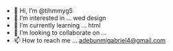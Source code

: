 - 👋 Hi, I’m @tihmmyg5
- 👀 I’m interested in ... wed design
- 🌱 I’m currently learning ... html
- 💞️ I’m looking to collaborate on ... 
- 📫 How to reach me ...
adebunmigabriel4@gmail.com
<!---
tihmmyg5/tihmmyg5 is a ✨ special ✨ repository because its `README.md` (this file) appears on your GitHub profile.
You can click the Preview link to take a look at your changes.
--->
